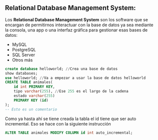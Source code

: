 ## Relational Database Management System:

Los **Relational Database Management System** son los software que se encargan de permitirnos interactuar con la base de datos ya sea mediante la consola, una app o una interfaz gráfica para gestionar esas bases de datos:
- MySQL
- PostgreSQL
- SQL Server
- Otros más

```sql
create database helloworld; //Crea una base de datos
show databases;
use helloworld; //Va a empezar a usar la base de datos helloworld
CREATE TABLE animales(
	id int PRIMARY KEY,
	tipo varchar(255), //Ese 255 es el largo de la cadena
	estado varchar(255)
	PRIMARY KEY (id)
);
-- Esto es un comentario
```

Como ya hasta ahí se tiene creada la tabla el id tiene que ser auto incremental. Eso se hace con la siguiente instrucción
```sql
ALTER TABLE animales MODIFY COLUMN id int auto_incremental; 
```

